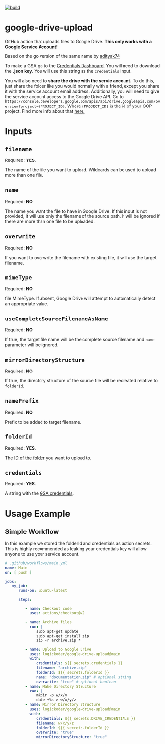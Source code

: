 [![build](https://github.com/logickoder/google-drive-upload/actions/workflows/ci.yaml/badge.svg?branch=main)](https://github.com/logickoder/google-drive-upload/actions)

# google-drive-upload

GitHub action that uploads files to Google Drive.
**This only works with a Google Service Account!**

Based on the go version of the same name by [adityak74](https://github.com/adityak74/google-drive-upload-git-action)

To make a GSA go to the [Credentials Dashboard](https://console.cloud.google.com/apis/credentials). You will need to
download the **.json key**. You will use this string as the `credentials` input.

You will also need to **share the drive with the servie account.** To do this, just share the folder like you would
normally with a friend, except you share it with the service account email address. Additionally, you will need to give
the service account access to the Google Drive API.
Go to `https://console.developers.google.com/apis/api/drive.googleapis.com/overview?project={PROJECT_ID}`.
Where `{PROJECT_ID}` is the id of your GCP project. Find more info about
that [here.](https://support.google.com/googleapi/answer/7014113?hl=en)

# Inputs

## ``filename``

Required: **YES**.

The name of the file you want to upload. Wildcards can be used to upload more than one file.

## ``name``

Required: **NO**

The name you want the file to have in Google Drive. If this input is not provided, it will use only the filename of the
source path. It will be ignored if there are more than one file to be uploaded.

## ``overwrite``

Required: **NO**

If you want to overwrite the filename with existing file, it will use the target filename.

## ``mimeType``

Required: **NO**

file MimeType. If absent, Google Drive will attempt to automatically detect an appropriate value.

## ``useCompleteSourceFilenameAsName``

Required: **NO**

If true, the target file name will be the complete source filename and `name` parameter will be ignored.

## ``mirrorDirectoryStructure``

Required: **NO**

If true, the directory structure of the source file will be recreated relative to ``folderId``.

## ``namePrefix``

Required: **NO**

Prefix to be added to target filename.

## ``folderId``

Required: **YES**.

The [ID of the folder](https://ploi.io/documentation/database/where-do-i-get-google-drive-folder-id) you want to upload
to.

## ``credentials``

Required: **YES**.

A string with
the [GSA credentials](https://stackoverflow.com/questions/46287267/how-can-i-get-the-file-service-account-json-for-google-translate-api/46290808).

# Usage Example

## Simple Workflow

In this example we stored the folderId and credentials as action secrets. This is highly recommended as leaking your
credentials key will allow anyone to use your service account.
```yaml
# .github/workflows/main.yml
name: Main
on: [ push ]

jobs:
   my_job:
      runs-on: ubuntu-latest

      steps:

         - name: Checkout code
           uses: actions/checkout@v2

         - name: Archive files
           run: |
              sudo apt-get update
              sudo apt-get install zip
              zip -r archive.zip *

         - name: Upload to Google Drive
           uses: logickoder/google-drive-upload@main
           with:
              credentials: ${{ secrets.credentials }}
              filename: "archive.zip"
              folderId: ${{ secrets.folderId }}
              name: "documentation.zip" # optional string
              overwrite: "true" # optional boolean
         - name: Make Directory Structure
           run: |
              mkdir -p w/x/y
              date +%s > w/x/y/z
         - name: Mirror Directory Structure
           uses: logickoder/google-drive-upload@main
           with:
              credentials: ${{ secrets.DRIVE_CREDENTIALS }}
              filename: w/x/y/z
              folderId: ${{ secrets.folderId }}
              overwrite: "true"
              mirrorDirectoryStructure: "true"

```
